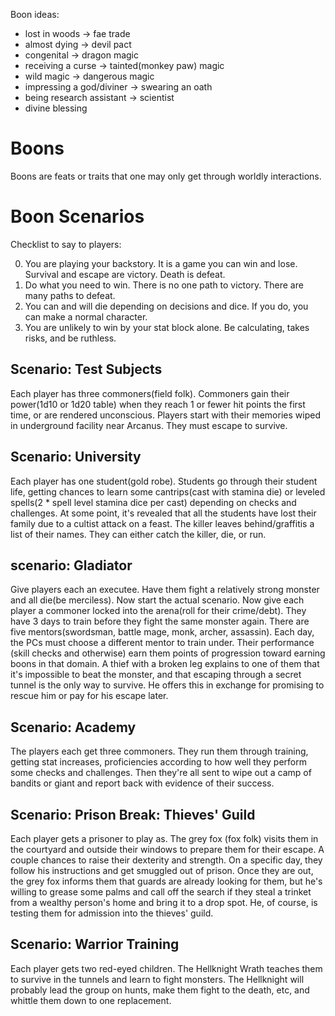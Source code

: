 Boon ideas:
- lost in woods -> fae trade
- almost dying -> devil pact
- congenital -> dragon magic
- receiving a curse -> tainted(monkey paw) magic
- wild magic -> dangerous magic
- impressing a god/diviner -> swearing an oath
- being research assistant -> scientist
- divine blessing

# Boons
Boons are feats or traits that one may only get through worldly interactions.


# Boon Scenarios
Checklist to say to players:

0. You are playing your backstory. It is a game you can win and lose. Survival and escape are victory. Death is defeat.
1. Do what you need to win. There is no one path to victory. There are many paths to defeat.
2. You can and will die depending on decisions and dice. If you do, you can make a normal character.
3. You are unlikely to win by your stat block alone. Be calculating, takes risks, and be ruthless.

## Scenario: Test Subjects
Each player has three commoners(field folk). Commoners gain their power(1d10 or 1d20 table) when they reach 1 or fewer hit points the first time, or are rendered unconscious. Players start with their memories wiped in underground facility near Arcanus. They must escape to survive.

## Scenario: University
Each player has one student(gold robe). Students go through their student life, getting chances to learn some cantrips(cast with stamina die) or leveled spells(2 * spell level stamina dice per cast) depending on checks and challenges. At some point, it's revealed that all the students have lost their family due to a cultist attack on a feast. The killer leaves behind/graffitis a list of their names. They can either catch the killer, die, or run.

## scenario: Gladiator
Give players each an executee. Have them fight a relatively strong monster and all die(be merciless). Now start the actual scenario. Now give each player a commoner locked into the arena(roll for their crime/debt). They have 3 days to train before they fight the same monster again. There are five mentors(swordsman, battle mage, monk, archer, assassin). Each day, the PCs must choose a different mentor to train under. Their performance (skill checks and otherwise) earn them points of progression toward earning boons in that domain. A thief with a broken leg explains to one of them that it's impossible to beat the monster, and that escaping through a secret tunnel is the only way to survive. He offers this in exchange for promising to rescue him or pay for his escape later.

## Scenario: Academy
The players each get three commoners. They run them through training, getting stat increases, proficiencies according to how well they perform some checks and challenges. Then they're all sent to wipe out a camp of bandits or giant and report back with evidence of their success.

## Scenario: Prison Break: Thieves' Guild
Each player gets a prisoner to play as. The grey fox (fox folk) visits them in the courtyard and outside their windows to prepare them for their escape. A couple chances to raise their dexterity and strength. On a specific day, they follow his instructions and get smuggled out of prison. Once they are out, the grey fox informs them that guards are already looking for them, but he's willing to grease some palms and call off the search if they steal a trinket from a wealthy person's home and bring it to a drop spot. He, of course, is testing them for admission into the thieves' guild.

## Scenario: Warrior Training
Each player gets two red-eyed children. The Hellknight Wrath teaches them to survive in the tunnels and learn to fight monsters. The Hellknight will probably lead the group on hunts, make them fight to the death, etc, and whittle them down to one replacement.